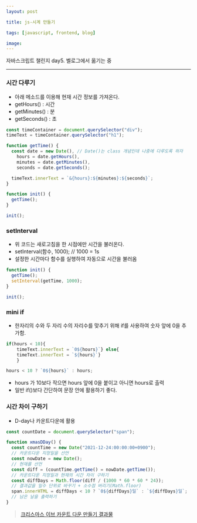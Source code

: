 ```yaml
---
layout: post

title: js-시계 만들기

tags: [javascript, frontend, blog]

image:
---
```


자바스크립트 챌린지 day5.
벨로그에서 옮기는 중

---

### 시간 다루기

- 아래 메소드를 이용해 현재 시간 정보를 가져온다.
- getHours() : 시간
- getMinutes() : 분
- getSeconds() : 초

```javascript
const timeContainer = document.querySelector("div");
timeText = timeContainer.querySelector("h1");

function getTime() {
  const date = new Date(), // Date()는 class 개념인데 나중에 다루도록 하자
    hours = date.getHours(),
    minutes = date.getMinutes(),
    seconds = date.getSeconds();

  timeText.innerText = `&{hours}:${minutes}:${seconds}`;
}

function init() {
  getTime();
}

init();
```

### setInterval

- 위 코드는 새로고침을 한 시점에만 시간을 불러온다.
- setInterval(함수, 1000); // 1000 = 1s
- 설정한 시간마다 함수를 실행하여 자동으로 시간을 불러옴

```javascript
function init() {
  getTime();
  setInterval(getTime, 1000);
}

init();
```

### mini if

- 한자리의 수와 두 자리 수의 자리수를 맞추기 위해 if를 사용하여 숫자 앞에 0을 추가함.

```javascript
if(hours < 10){
	timeText.innerText = `0${hours}`} else{
    timeText.innerText = `${hours}`}
    }
```

```javascript
hours < 10 ? `0${hours}` : hours;
```

- hours 가 10보다 작으면 hours 앞에 0을 붙이고 아니면 hours로 출력
- 일반 if()보다 간단하여 문장 안에 활용하기 좋다.

### 시간 차이 구하기

- D-day나 카운트다운에 활용

```javascript
const countDate = document.querySelector("span");

function xmasDDay() {
  const countTime = new Date("2021-12-24:00:00:00+0900");
  // 카운트다운 지정일을 선언
  const nowDate = new Date();
  // 현재를 선언
  const diff = (countTime.getTime() = nowDate.getTime());
  // 카운트다운 지정일과 현재의 시간 차이 구하기
  const diffDays = Math.floor(diff / (1000 * 60 * 60 * 24));
  // 결과값을 일수 단위로 바꾸기 + 소수점 버리기(Math.floor)
  span.innerHTML = diffDays < 10 ? `0${diffDays}일` : `${diffDays}일`;
  // 남은 날을 출력하기
}
```

> [크리스마스 이브 카운트 다운 만들기 결과물](https://4r6g0.csb.app/)
